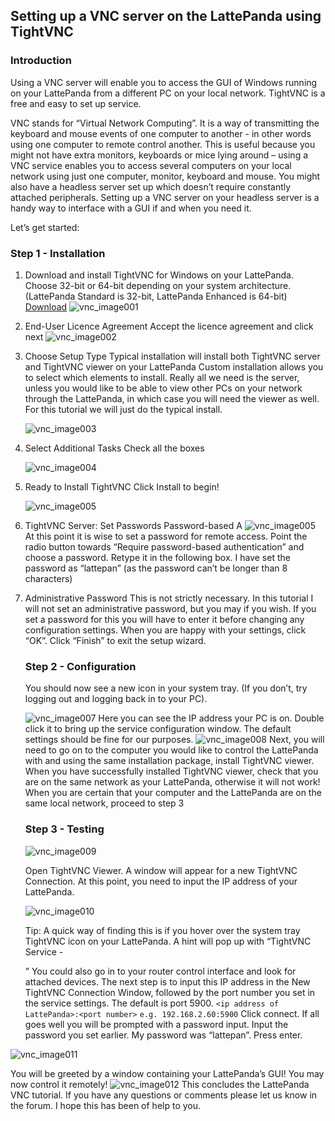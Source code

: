 ## Setting up a VNC server on the LattePanda using TightVNC

### Introduction

Using a VNC server will enable you to access the GUI of Windows running on your LattePanda from a different PC on your local network. TightVNC is a free and easy to set up service.

VNC stands for “Virtual Network Computing”. It is a way of transmitting the keyboard and mouse events of one computer to another - in other words using one computer to remote control another. This is useful because you might not have extra monitors, keyboards or mice lying around – using a VNC service enables you to access several computers on your local network using just one computer, monitor, keyboard and mouse. You might also have a headless server set up which doesn’t require constantly attached peripherals. Setting up a VNC server on your headless server is a handy way to interface with a GUI if and when you need it. 

Let’s get started:

### Step 1 - Installation

1. Download and install TightVNC for Windows on your LattePanda. Choose 32-bit or 64-bit depending on your system architecture.
   (LattePanda Standard is 32-bit, LattePanda Enhanced is 64-bit)
   [Download](http://www.tightvnc.com/download.php)
   ![vnc_image001](http://www.lattepanda.com/wp-content/uploads/2016/02/vnc_image001.png)

2. End-User Licence Agreement
   Accept the licence agreement and click next
   ![vnc_image002](http://www.lattepanda.com/wp-content/uploads/2016/02/vnc_image002.png)

3. Choose Setup Type
   Typical installation will install both TightVNC server and TightVNC viewer on your LattePanda
   Custom installation allows you to select which elements to install. Really all we need is the server, unless you would like to be able to view other PCs on your network through the LattePanda, in which case you will need the viewer as well.
   For this tutorial we will just do the typical install.

   ![vnc_image003](http://www.lattepanda.com/wp-content/uploads/2016/02/vnc_image003.png)

4. Select Additional Tasks
   Check all the boxes

   ![vnc_image004](http://www.lattepanda.com/wp-content/uploads/2016/02/vnc_image004.png)

5. Ready to Install TightVNC
   Click Install to begin!

   ![vnc_image005](http://www.lattepanda.com/wp-content/uploads/2016/02/vnc_image005.png)

6. TightVNC Server: Set Passwords
   Password-based A
   ![vnc_image005](http://www.lattepanda.com/wp-content/uploads/2016/02/vnc_image006.png)
   At this point it is wise to set a password for remote access. Point the radio button towards “Require password-based authentication” and choose a password. Retype it in the following box.
   I have set the password as “lattepan” (as the password can’t be longer than 8 characters)

7. Administrative Password
   This is not strictly necessary. In this tutorial I will not set an administrative password, but you may if you wish. If you set a password for this you will have to enter it before changing any configuration settings.
   When you are happy with your settings, click “OK”. Click “Finish” to exit the setup wizard.

   ### Step 2 - Configuration

   You should now see a new icon in your system tray. (If you don’t, try logging out and logging back in to your PC).

   ![vnc_image007](http://www.lattepanda.com/wp-content/uploads/2016/02/vnc_image007.png)
   Here you can see the IP address your PC is on.
   Double click it to bring up the service configuration window. The default settings should be fine for our purposes.
   ![vnc_image008](http://www.lattepanda.com/wp-content/uploads/2016/02/vnc_image008.png)
   Next, you will need to go on to the computer you would like to control the LattePanda with and using the same installation package, install TightVNC viewer. When you have successfully installed TightVNC viewer, check that you are on the same network as your LattePanda, otherwise it will not work!
   When you are certain that your computer and the LattePanda are on the same local network, proceed to step 3

   ### Step 3 - Testing

   ![vnc_image009](http://www.lattepanda.com/wp-content/uploads/2016/02/vnc_image009.png)

   Open TightVNC Viewer. A window will appear for a new TightVNC Connection. At this point, you need to input the IP address of your LattePanda.

   ![vnc_image010](http://www.lattepanda.com/wp-content/uploads/2016/02/vnc_image010.png)

   Tip: A quick way of finding this is if you hover over the system tray TightVNC icon on your LattePanda. A hint will pop up with “TightVNC Service - 

   ” You could also go in to your router control interface and look for attached devices. The next step is to input this IP address in the New TightVNC Connection Window, followed by the port number you set in the service settings. The default is port 5900.
   `<ip address of LattePanda>:<port number>`
   `e.g. 192.168.2.60:5900` Click connect. If all goes well you will be prompted with a password input. Input the password you set earlier. My password was “lattepan”. Press enter.


![vnc_image011](http://www.lattepanda.com/wp-content/uploads/2016/02/vnc_image011.png)

You will be greeted by a window containing your LattePanda’s GUI! You may now control it remotely!
![vnc_image012](http://www.lattepanda.com/wp-content/uploads/2016/02/vnc_image012.png)
This concludes the LattePanda VNC tutorial. If you have any questions or comments please let us know in the forum. I hope this has been of help to you.